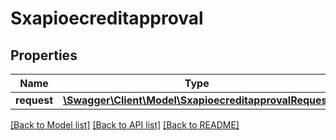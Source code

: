 # Sxapioecreditapproval

## Properties
Name | Type | Description | Notes
------------ | ------------- | ------------- | -------------
**request** | [**\Swagger\Client\Model\SxapioecreditapprovalRequest**](SxapioecreditapprovalRequest.md) |  | [optional] 

[[Back to Model list]](../README.md#documentation-for-models) [[Back to API list]](../README.md#documentation-for-api-endpoints) [[Back to README]](../README.md)


